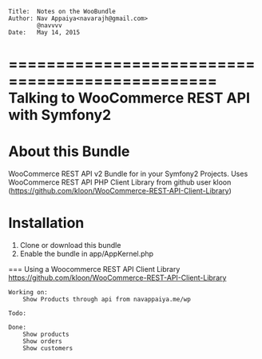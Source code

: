 
	Title:	Notes on the WooBundle  
	Author: Nav Appaiya<navarajh@gmail.com>
			@navvvv  
	Date:	May 14, 2015  
	
================================================
Talking to WooCommerce REST API with Symfony2
===
# About this Bundle
WooCommerce REST API v2 Bundle for in your Symfony2 Projects.
Uses WooCommerce REST API PHP Client Library from
github user kloon (https://github.com/kloon/WooCommerce-REST-API-Client-Library)

# Installation
1. Clone or download this bundle
2. Enable the bundle in app/AppKernel.php


=== Using a Woocommerce REST API Client Library
https://github.com/kloon/WooCommerce-REST-API-Client-Library

    Working on:
        Show Products through api from navappaiya.me/wp

    Todo:

    Done:
        Show products
        Show orders
        Show customers